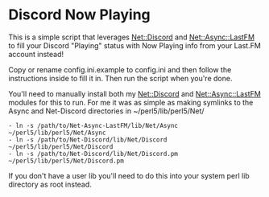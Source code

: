 # Discord Now Playing

This is a simple script that leverages [Net::Discord](https://github.com/vsTerminus/Net-Discord) and [Net::Async::LastFM](https://github.com/vsTerminus/Net-Async-LastFM) to fill your Discord "Playing" status with Now Playing info from your Last.FM account instead!

Copy or rename config.ini.example to config.ini and then follow the instructions inside to fill it in.
Then run the script when you're done.

You'll need to manually install both my [Net::Discord](https://github.com/vsTerminus/Net-Discord) and [Net::Async::LastFM](https://github.com/vsTerminus/Net-Async-LastFM) modules for this to run.
For me it was as simple as making symlinks to the Async and Net-Discord directories in ~/perl5/lib/perl5/Net/

    - ln -s /path/to/Net-Async-LastFM/lib/Net/Async ~/perl5/lib/perl5/Net/Async
    - ln -s /path/to/Net-Discord/lib/Net/Discord ~/perl5/lib/perl5/Net/Discord
    - ln -s /path/to/Net-Discord/lib/Net/Discord.pm ~/perl5/lib/perl5/Net/Discord.pm

If you don't have a user lib you'll need to do this into your system perl lib directory as root instead.
